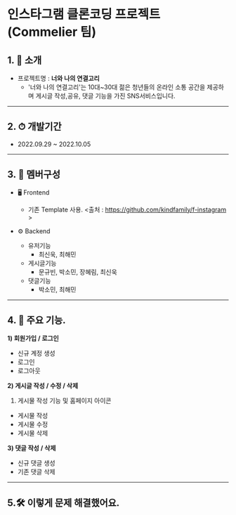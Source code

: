 # 인스타그램 클론코딩 프로젝트 (Commelier 팀)

## 1. 🌈 소개
- 프로젝트명 : **너와 나의 연결고리**
  - '너와 나의 연결고리'는 10대~30대 젊은 청년들의 온라인 소통 공간을 제공하며 게시글 작성,공유,
  댓글 기능을 가진 SNS서비스입니다.

----

## 2. ⏱︎ 개발기간
- 2022.09.29 ~ 2022.10.05

----

## 3. 🐥 멤버구성
- 🖥 Frontend
  - 기존 Template 사용. <출처 : https://github.com/kindfamily/f-instagram >

- ⚙ Backend 
  - 유저기능 
    - 최신욱, 최해민
  - 게시글기능
    - 문규빈, 박소민, 장혜림, 최신욱
  - 댓글기능
    - 박소민, 최해민

----

## 4. 📂 주요 기능.

**1) 회원가입 / 로그인**
  - 신규 계정 생성
  - 로그인
  - 로그아웃

**2) 게시글 작성 / 수정 / 삭제**
1. 게시물 작성 기능 및 홈페이지 아이콘
- 게시물 작성
- 게시물 수정
- 게시물 삭제




**3) 댓글 작성 / 삭제**
  - 신규 댓글 생성
  - 기존 댓글 삭제

----


## 5.🛠️ 이렇게 문제 해결했어요.


